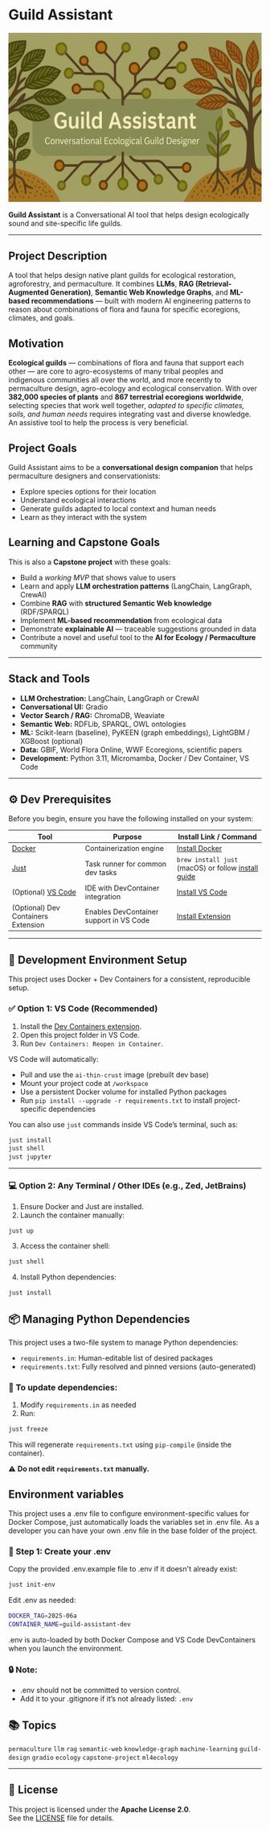 # Guild Assistant

<p align="center">
  <img src="assets/banner.png" alt="Guild Assistant — Conversational Ecological Guild Designer" />
</p>

**Guild Assistant** is a Conversational AI tool that helps design ecologically sound and site-specific life guilds.

---

## Project Description

A tool that helps design native plant guilds for ecological restoration, agroforestry, and permaculture. It combines **LLMs**, **RAG (Retrieval-Augmented Generation)**, **Semantic Web Knowledge Graphs**, and **ML-based recommendations** — built with modern AI engineering patterns to reason about combinations of flora and fauna for specific ecoregions, climates, and goals.

## Motivation

**Ecological guilds** — combinations of flora and fauna that support each other — are core to agro-ecosystems of many tribal peoples and indigenous communities all over the world, and more recently to permaculture design, agro-ecology and ecological conservation. With over **382,000 species of plants** and **867 terrestrial ecoregions worldwide**, selecting species that work well together, *adapted to specific climates, soils, and human needs* requires integrating vast and diverse knowledge. An assistive tool to help the process is very beneficial. 

## Project Goals

Guild Assistant aims to be a **conversational design companion** that helps permaculture designers and conservationists:
- Explore species options for their location
- Understand ecological interactions
- Generate guilds adapted to local context and human needs
- Learn as they interact with the system

## Learning and Capstone Goals

This is also a **Capstone project** with these goals:
- Build a *working MVP* that shows value to users
- Learn and apply **LLM orchestration patterns** (LangChain, LangGraph, CrewAI)
- Combine **RAG** with **structured Semantic Web knowledge** (RDF/SPARQL)
- Implement **ML-based recommendation** from ecological data
- Demonstrate **explainable AI** — traceable suggestions grounded in data
- Contribute a novel and useful tool to the **AI for Ecology / Permaculture** community

---

## Stack and Tools

- **LLM Orchestration:** LangChain, LangGraph or CrewAI
- **Conversational UI:** Gradio
- **Vector Search / RAG:** ChromaDB, Weaviate
- **Semantic Web:** RDFLib, SPARQL, OWL ontologies
- **ML:** Scikit-learn (baseline), PyKEEN (graph embeddings), LightGBM / XGBoost (optional)
- **Data:** GBIF, World Flora Online, WWF Ecoregions, scientific papers
- **Development:** Python 3.11, Micromamba, Docker / Dev Container, VS Code

---

## ⚙️ Dev Prerequisites

Before you begin, ensure you have the following installed on your system:

| Tool          | Purpose                               | Install Link / Command                          |
|---------------|----------------------------------------|--------------------------------------------------|
| [Docker](https://www.docker.com/) | Containerization engine              | [Install Docker](https://docs.docker.com/get-docker/) |
| [Just](https://github.com/casey/just) | Task runner for common dev tasks    | `brew install just` (macOS) or follow [install guide](https://github.com/casey/just#installation) |
| (Optional) [VS Code](https://code.visualstudio.com/) | IDE with DevContainer integration  | [Install VS Code](https://code.visualstudio.com/) |
| (Optional) Dev Containers Extension | Enables DevContainer support in VS Code | [Install Extension](https://marketplace.visualstudio.com/items?itemName=ms-vscode-remote.remote-containers) |

---

## 🚀 Development Environment Setup

This project uses Docker + Dev Containers for a consistent, reproducible setup.

### ✅ Option 1: VS Code (Recommended)

1. Install the [Dev Containers extension](https://marketplace.visualstudio.com/items?itemName=ms-vscode-remote.remote-containers).
2. Open this project folder in VS Code.
3. Run `Dev Containers: Reopen in Container`.

VS Code will automatically:
- Pull and use the `ai-thin-crust` image (prebuilt dev base)
- Mount your project code at `/workspace`
- Use a persistent Docker volume for installed Python packages
- Run `pip install --upgrade -r requirements.txt` to install project-specific dependencies

You can also use `just` commands inside VS Code’s terminal, such as:

```bash
just install
just shell
just jupyter
```

---

### 💻 Option 2: Any Terminal / Other IDEs (e.g., Zed, JetBrains)

1. Ensure Docker and Just are installed.
2. Launch the container manually:

```bash
just up
```

3. Access the container shell:

```bash
just shell
```

4. Install Python dependencies:

```bash
just install
```

## 📦 Managing Python Dependencies

This project uses a two-file system to manage Python dependencies:

- `requirements.in`: Human-editable list of desired packages
- `requirements.txt`: Fully resolved and pinned versions (auto-generated)

### 🔄 To update dependencies:

1. Modify `requirements.in` as needed
2. Run:

```bash
just freeze
```

This will regenerate `requirements.txt` using `pip-compile` (inside the container).

⚠️ **Do not edit `requirements.txt` manually.**

## Environment variables

This project uses a .env file to configure environment-specific values for Docker Compose, just automatically loads the variables set in .env file. As a developer you can have your own .env file in the base folder of the project.

### 🔹 Step 1: Create your .env

Copy the provided .env.example file to .env if it doesn't already exist:
```bash
just init-env
```
Edit .env as needed:
```bash
DOCKER_TAG=2025-06a
CONTAINER_NAME=guild-assistant-dev
```
.env is auto-loaded by both Docker Compose and VS Code DevContainers when you launch the environment.

### 🔒 Note:

- .env should not be committed to version control.
-	Add it to your .gitignore if it’s not already listed: ```.env```

## 📚 Topics

`permaculture` `llm` `rag` `semantic-web` `knowledge-graph` `machine-learning` `guild-design` `gradio` `ecology` `capstone-project` `ml4ecology`

---

## 📄 License

This project is licensed under the **Apache License 2.0**.  
See the [LICENSE](LICENSE) file for details.
